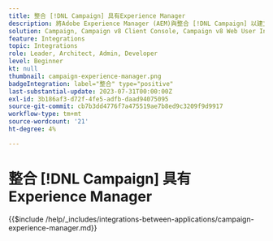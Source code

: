 ```yaml
---
title: 整合 [!DNL Campaign] 具有Experience Manager
description: 將Adobe Experience Manager (AEM)與整合 [!DNL Campaign] 以建立及管理電子郵件行銷活動。
solution: Campaign, Campaign v8 Client Console, Campaign v8 Web User Interface, Campaign Standard, Campaign Classic v7, Experience Manager, Experience Manager Forms
feature: Integrations
topic: Integrations
role: Leader, Architect, Admin, Developer
level: Beginner
kt: null
thumbnail: campaign-experience-manager.png
badgeIntegration: label="整合" type="positive"
last-substantial-update: 2023-07-31T00:00:00Z
exl-id: 3b186af3-d72f-4fe5-adfb-daad94075095
source-git-commit: cb7b3dd4776f7a475519ae7b8ed9c3209f9d9917
workflow-type: tm+mt
source-wordcount: '21'
ht-degree: 4%

---
```


# 整合 [!DNL Campaign] 具有Experience Manager

{{$include /help/_includes/integrations-between-applications/campaign-experience-manager.md}}
